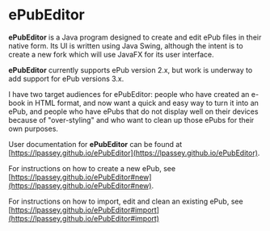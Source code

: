 
# ePubEditor

**ePubEditor** is a Java program designed to create and edit ePub files in their native form.
Its UI is written using Java Swing, although the intent is to create a new fork which will
use JavaFX for its user interface.

**ePubEditor** currently supports ePub version 2.x, but work is underway to add support for
ePub versions 3.x.

I have two target audiences for ePubEditor: people who have created an e-book in HTML format, 
and now want a quick and easy way to turn it into an ePub, and people who have ePubs that do 
not display well on their devices because of "over-styling" and who want to clean up those 
ePubs for their own purposes.

User documentation for **ePubEditor** can be found at [https://lpassey.github.io/ePubEditor](https://lpassey.github.io/ePubEditor).

For instructions on how to create a new ePub, see [https://lpassey.github.io/ePubEditor#new](https://lpassey.github.io/ePubEditor#new).

For instructions on how to import, edit and clean an existing ePub, see [https://lpassey.github.io/ePubEditor#import](https://lpassey.github.io/ePubEditor#import)